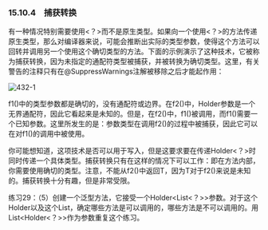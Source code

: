### 15.10.4　捕获转换

有一种情况特别需要使用<？>而不是原生类型。如果向一个使用<？>的方法传递原生类型，那么对编译器来说，可能会推断出实际的类型参数，使得这个方法可以回转并调用另一个使用这个确切类型的方法。下面的示例演示了这种技术，它被称为捕获转换，因为未指定的通配符类型被捕获，并被转换为确切类型。这里，有关警告的注释只有在@SuppressWarnings注解被移除之后才能起作用：

![432-1](../Images/image03266.jpeg)

f1()中的类型参数都是确切的，没有通配符或边界。在f2()中，Holder参数是一个无界通配符，因此它看起来是未知的。但是，在f2()中，f1()被调用，而f1()需要一个已知参数。这里所发生的是：参数类型在调用f2()的过程中被捕获，因此它可以在对f1()的调用中被使用。

你可能想知道，这项技术是否可以用于写入，但是这要求要在传递Holder<？>时同时传递一个具体类型。捕获转换只有在这样的情况下可以工作：即在方法内部，你需要使用确切的类型。注意，不能从f2()中返回T，因为T对于f2()来说是未知的。捕获转换十分有趣，但是非常受限。

练习29：（5）创建一个泛型方法，它接受一个Holder<List<？>>参数。对于这个Holder以及这个List，确定哪些方法是可以调用的，哪些方法是不可以调用的。用List<Holder<？>>作为参数重复这个练习。